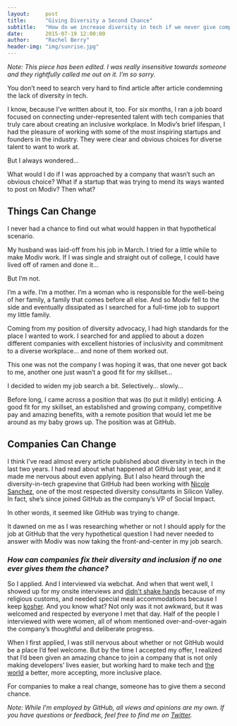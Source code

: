 ```yaml
---
layout:     post
title:      "Giving Diversity a Second Chance"
subtitle:   "How do we increase diversity in tech if we never give companies another shot?"
date:       2015-07-19 12:00:00
author:     "Rachel Berry"
header-img: "img/sunrise.jpg"
---
```


*Note: This piece has been edited. I was really insensitive towards someone and they rightfully called me out on it. I’m so sorry.*

You don’t need to search very hard to find article after article condemning the lack of diversity in tech.

I know, because I’ve written about it, too. For six months, I ran a job board focused on connecting under-represented talent with tech companies that truly care about creating an inclusive workplace. In Modiv’s brief lifespan, I had the pleasure of working with some of the most inspiring startups and founders in the industry. They were clear and obvious choices for diverse talent to want to work at.

But I always wondered…

What would I do if I was approached by a company that wasn’t such an obvious choice? What if a startup that was trying to mend its ways wanted to post on Modiv? Then what?

## Things Can Change

I never had a chance to find out what would happen in that hypothetical scenario.

My husband was laid-off from his job in March. I tried for a little while to make Modiv work. If I was single and straight out of college, I could have lived off of ramen and done it…

But I’m not.

I’m a wife. I’m a mother. I’m a woman who is responsible for the well-being of her family, a family that comes before all else. And so Modiv fell to the side and eventually dissipated as I searched for a full-time job to support my little family.

Coming from my position of diversity advocacy, I had high standards for the place I wanted to work. I searched for and applied to about a dozen different companies with excellent histories of inclusivity and commitment to a diverse workplace… and none of them worked out.

This one was not the company I was hoping it was, that one never got back to me, another one just wasn’t a good fit for my skillset…

I decided to widen my job search a bit. Selectively… slowly…

Before long, I came across a position that was (to put it mildly) enticing. A good fit for my skillset, an established and growing company, competitive pay and amazing benefits, with a remote position that would let me be around as my baby grows up. The position was at GitHub.

## Companies Can Change

I think I’ve read almost every article published about diversity in tech in the last two years. I had read about what happened at GitHub last year, and it made me nervous about even applying. But I also heard through the diversity-in-tech grapevine that GitHub had been working with [Nicole Sanchez](http://vayaconsulting.com/about/), one of the most respected diversity consultants in Silicon Valley. In fact, she’s since joined GitHub as the company’s VP of Social Impact.

In other words, it seemed like GitHub was trying to change.

It dawned on me as I was researching whether or not I should apply for the job at GitHub that the very hypothetical question I had never needed to answer with Modiv was now taking the front-and-center in my job search.

### *How can companies fix their diversity and inclusion if no one ever gives them the chance?*

So I applied. And I interviewed via webchat. And when that went well, I showed up for my onsite interviews and [didn't shake hands](http://www.chabad.org/library/article_cdo/aid/1051760/jewish/May-I-Shake-the-Ladys-Hand.htm)  because of my religious customs, and needed special meal accommodations because I keep [kosher](http://www.chabad.org/library/article_cdo/aid/142441/jewish/Spiritual-Fitness.htm). And you know what? Not only was it not awkward, but it was welcomed and respected by everyone I met that day. Half of the people I interviewed with were women, all of whom mentioned over-and-over-again the company’s thoughtful and deliberate progress.

When I first applied, I was still nervous about whether or not GitHub would be a place I’d feel welcome. But by the time I accepted my offer, I realized that I’d been given an amazing chance to join a company that is not only making developers’ lives easier, but working hard to make tech and [the world](https://github.com/blog/2037-github-is-a-proud-connecthome-partner) a better, more accepting, more inclusive place.

For companies to make a real change, someone has to give them a second chance.

*Note: While I'm employed by GitHub, all views and opinions are my own. If you have questions or feedback, feel free to find me on [Twitter](http://www.twitter.com/cmrberry).*
